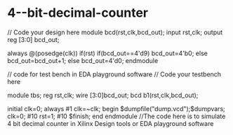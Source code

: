 # 4--bit-decimal-counter
// Code your design here
module bcd(rst,clk,bcd_out);
  input rst,clk;
  output reg [3:0] bcd_out;
  
  always @(posedge(clk))
    if(rst)
      if(bcd_out==4'd9)
        bcd_out=4'b0;
      else
        bcd_out=bcd_out+1;
  else
    bcd_out=4'd0;
endmodule

// code for test bench in EDA playground software
// Code your testbench here

module tbs;
  reg rst,clk;
  wire [3:0]bcd_out;
  bcd b1(rst,clk,bcd_out);
  
  initial
    clk=0;
  always #1 clk=~clk;
    begin
      $dumpfile("dump.vcd");$dumpvars;
       clk=0;
      #10 rst=1;
      #10 $finish;
  end 
endmodule
//The code here is to simulate 4 bit decimal counter in Xilinx Design tools or EDA playground software
